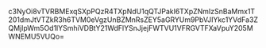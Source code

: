 c3NyOi8vTVRBMExqSXpPQzR4TXpNdU1qQTJPakl6TXpZNmIzSnBaMmx1T201dmJtVTZkR3h6TVM0eVgzUnBZMnRsZEY5aGRYUm9PbVJIYkc1YVdFa3ZQMjlpWm5Od1lYSmhiVDBtY21WdFlYSnJjejFWTVU1VFRGVTFXaVpuY205MWNEMU5VUQo=
